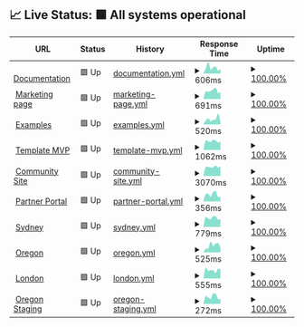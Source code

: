 ## 📈 Live Status: <!--live status--> **🟩 All systems operational**

<!--start: status pages-->
<!-- This summary is generated by Upptime (https://github.com/upptime/upptime) -->
<!-- Do not edit this manually, your changes will be overwritten -->
<!-- prettier-ignore -->
| URL | Status | History | Response Time | Uptime |
| --- | ------ | ------- | ------------- | ------ |
| <img alt="" src="https://favicons.githubusercontent.com/documentation.platformos.com" height="13"> [Documentation](https://documentation.platformos.com) | 🟩 Up | [documentation.yml](https://github.com/mdyd-dev/status-instances/commits/HEAD/history/documentation.yml) | <details><summary><img alt="Response time graph" src="./graphs/documentation/response-time-week.png" height="20"> 606ms</summary><br><a href="https://status.platformos.com/history/documentation"><img alt="Response time 684" src="https://img.shields.io/endpoint?url=https%3A%2F%2Fraw.githubusercontent.com%2Fmdyd-dev%2Fstatus-instances%2FHEAD%2Fapi%2Fdocumentation%2Fresponse-time.json"></a><br><a href="https://status.platformos.com/history/documentation"><img alt="24-hour response time 604" src="https://img.shields.io/endpoint?url=https%3A%2F%2Fraw.githubusercontent.com%2Fmdyd-dev%2Fstatus-instances%2FHEAD%2Fapi%2Fdocumentation%2Fresponse-time-day.json"></a><br><a href="https://status.platformos.com/history/documentation"><img alt="7-day response time 606" src="https://img.shields.io/endpoint?url=https%3A%2F%2Fraw.githubusercontent.com%2Fmdyd-dev%2Fstatus-instances%2FHEAD%2Fapi%2Fdocumentation%2Fresponse-time-week.json"></a><br><a href="https://status.platformos.com/history/documentation"><img alt="30-day response time 782" src="https://img.shields.io/endpoint?url=https%3A%2F%2Fraw.githubusercontent.com%2Fmdyd-dev%2Fstatus-instances%2FHEAD%2Fapi%2Fdocumentation%2Fresponse-time-month.json"></a><br><a href="https://status.platformos.com/history/documentation"><img alt="1-year response time 732" src="https://img.shields.io/endpoint?url=https%3A%2F%2Fraw.githubusercontent.com%2Fmdyd-dev%2Fstatus-instances%2FHEAD%2Fapi%2Fdocumentation%2Fresponse-time-year.json"></a></details> | <details><summary><a href="https://status.platformos.com/history/documentation">100.00%</a></summary><a href="https://status.platformos.com/history/documentation"><img alt="All-time uptime 100.00%" src="https://img.shields.io/endpoint?url=https%3A%2F%2Fraw.githubusercontent.com%2Fmdyd-dev%2Fstatus-instances%2FHEAD%2Fapi%2Fdocumentation%2Fuptime.json"></a><br><a href="https://status.platformos.com/history/documentation"><img alt="24-hour uptime 100.00%" src="https://img.shields.io/endpoint?url=https%3A%2F%2Fraw.githubusercontent.com%2Fmdyd-dev%2Fstatus-instances%2FHEAD%2Fapi%2Fdocumentation%2Fuptime-day.json"></a><br><a href="https://status.platformos.com/history/documentation"><img alt="7-day uptime 100.00%" src="https://img.shields.io/endpoint?url=https%3A%2F%2Fraw.githubusercontent.com%2Fmdyd-dev%2Fstatus-instances%2FHEAD%2Fapi%2Fdocumentation%2Fuptime-week.json"></a><br><a href="https://status.platformos.com/history/documentation"><img alt="30-day uptime 100.00%" src="https://img.shields.io/endpoint?url=https%3A%2F%2Fraw.githubusercontent.com%2Fmdyd-dev%2Fstatus-instances%2FHEAD%2Fapi%2Fdocumentation%2Fuptime-month.json"></a><br><a href="https://status.platformos.com/history/documentation"><img alt="1-year uptime 100.00%" src="https://img.shields.io/endpoint?url=https%3A%2F%2Fraw.githubusercontent.com%2Fmdyd-dev%2Fstatus-instances%2FHEAD%2Fapi%2Fdocumentation%2Fuptime-year.json"></a></details>
| <img alt="" src="https://favicons.githubusercontent.com/www.platformos.com" height="13"> [Marketing page](https://www.platformos.com) | 🟩 Up | [marketing-page.yml](https://github.com/mdyd-dev/status-instances/commits/HEAD/history/marketing-page.yml) | <details><summary><img alt="Response time graph" src="./graphs/marketing-page/response-time-week.png" height="20"> 691ms</summary><br><a href="https://status.platformos.com/history/marketing-page"><img alt="Response time 821" src="https://img.shields.io/endpoint?url=https%3A%2F%2Fraw.githubusercontent.com%2Fmdyd-dev%2Fstatus-instances%2FHEAD%2Fapi%2Fmarketing-page%2Fresponse-time.json"></a><br><a href="https://status.platformos.com/history/marketing-page"><img alt="24-hour response time 599" src="https://img.shields.io/endpoint?url=https%3A%2F%2Fraw.githubusercontent.com%2Fmdyd-dev%2Fstatus-instances%2FHEAD%2Fapi%2Fmarketing-page%2Fresponse-time-day.json"></a><br><a href="https://status.platformos.com/history/marketing-page"><img alt="7-day response time 691" src="https://img.shields.io/endpoint?url=https%3A%2F%2Fraw.githubusercontent.com%2Fmdyd-dev%2Fstatus-instances%2FHEAD%2Fapi%2Fmarketing-page%2Fresponse-time-week.json"></a><br><a href="https://status.platformos.com/history/marketing-page"><img alt="30-day response time 887" src="https://img.shields.io/endpoint?url=https%3A%2F%2Fraw.githubusercontent.com%2Fmdyd-dev%2Fstatus-instances%2FHEAD%2Fapi%2Fmarketing-page%2Fresponse-time-month.json"></a><br><a href="https://status.platformos.com/history/marketing-page"><img alt="1-year response time 853" src="https://img.shields.io/endpoint?url=https%3A%2F%2Fraw.githubusercontent.com%2Fmdyd-dev%2Fstatus-instances%2FHEAD%2Fapi%2Fmarketing-page%2Fresponse-time-year.json"></a></details> | <details><summary><a href="https://status.platformos.com/history/marketing-page">100.00%</a></summary><a href="https://status.platformos.com/history/marketing-page"><img alt="All-time uptime 100.00%" src="https://img.shields.io/endpoint?url=https%3A%2F%2Fraw.githubusercontent.com%2Fmdyd-dev%2Fstatus-instances%2FHEAD%2Fapi%2Fmarketing-page%2Fuptime.json"></a><br><a href="https://status.platformos.com/history/marketing-page"><img alt="24-hour uptime 100.00%" src="https://img.shields.io/endpoint?url=https%3A%2F%2Fraw.githubusercontent.com%2Fmdyd-dev%2Fstatus-instances%2FHEAD%2Fapi%2Fmarketing-page%2Fuptime-day.json"></a><br><a href="https://status.platformos.com/history/marketing-page"><img alt="7-day uptime 100.00%" src="https://img.shields.io/endpoint?url=https%3A%2F%2Fraw.githubusercontent.com%2Fmdyd-dev%2Fstatus-instances%2FHEAD%2Fapi%2Fmarketing-page%2Fuptime-week.json"></a><br><a href="https://status.platformos.com/history/marketing-page"><img alt="30-day uptime 100.00%" src="https://img.shields.io/endpoint?url=https%3A%2F%2Fraw.githubusercontent.com%2Fmdyd-dev%2Fstatus-instances%2FHEAD%2Fapi%2Fmarketing-page%2Fuptime-month.json"></a><br><a href="https://status.platformos.com/history/marketing-page"><img alt="1-year uptime 100.00%" src="https://img.shields.io/endpoint?url=https%3A%2F%2Fraw.githubusercontent.com%2Fmdyd-dev%2Fstatus-instances%2FHEAD%2Fapi%2Fmarketing-page%2Fuptime-year.json"></a></details>
| <img alt="" src="https://favicons.githubusercontent.com/examples.platform-os.com" height="13"> [Examples](https://examples.platform-os.com) | 🟩 Up | [examples.yml](https://github.com/mdyd-dev/status-instances/commits/HEAD/history/examples.yml) | <details><summary><img alt="Response time graph" src="./graphs/examples/response-time-week.png" height="20"> 520ms</summary><br><a href="https://status.platformos.com/history/examples"><img alt="Response time 558" src="https://img.shields.io/endpoint?url=https%3A%2F%2Fraw.githubusercontent.com%2Fmdyd-dev%2Fstatus-instances%2FHEAD%2Fapi%2Fexamples%2Fresponse-time.json"></a><br><a href="https://status.platformos.com/history/examples"><img alt="24-hour response time 333" src="https://img.shields.io/endpoint?url=https%3A%2F%2Fraw.githubusercontent.com%2Fmdyd-dev%2Fstatus-instances%2FHEAD%2Fapi%2Fexamples%2Fresponse-time-day.json"></a><br><a href="https://status.platformos.com/history/examples"><img alt="7-day response time 520" src="https://img.shields.io/endpoint?url=https%3A%2F%2Fraw.githubusercontent.com%2Fmdyd-dev%2Fstatus-instances%2FHEAD%2Fapi%2Fexamples%2Fresponse-time-week.json"></a><br><a href="https://status.platformos.com/history/examples"><img alt="30-day response time 560" src="https://img.shields.io/endpoint?url=https%3A%2F%2Fraw.githubusercontent.com%2Fmdyd-dev%2Fstatus-instances%2FHEAD%2Fapi%2Fexamples%2Fresponse-time-month.json"></a><br><a href="https://status.platformos.com/history/examples"><img alt="1-year response time 576" src="https://img.shields.io/endpoint?url=https%3A%2F%2Fraw.githubusercontent.com%2Fmdyd-dev%2Fstatus-instances%2FHEAD%2Fapi%2Fexamples%2Fresponse-time-year.json"></a></details> | <details><summary><a href="https://status.platformos.com/history/examples">100.00%</a></summary><a href="https://status.platformos.com/history/examples"><img alt="All-time uptime 100.00%" src="https://img.shields.io/endpoint?url=https%3A%2F%2Fraw.githubusercontent.com%2Fmdyd-dev%2Fstatus-instances%2FHEAD%2Fapi%2Fexamples%2Fuptime.json"></a><br><a href="https://status.platformos.com/history/examples"><img alt="24-hour uptime 100.00%" src="https://img.shields.io/endpoint?url=https%3A%2F%2Fraw.githubusercontent.com%2Fmdyd-dev%2Fstatus-instances%2FHEAD%2Fapi%2Fexamples%2Fuptime-day.json"></a><br><a href="https://status.platformos.com/history/examples"><img alt="7-day uptime 100.00%" src="https://img.shields.io/endpoint?url=https%3A%2F%2Fraw.githubusercontent.com%2Fmdyd-dev%2Fstatus-instances%2FHEAD%2Fapi%2Fexamples%2Fuptime-week.json"></a><br><a href="https://status.platformos.com/history/examples"><img alt="30-day uptime 100.00%" src="https://img.shields.io/endpoint?url=https%3A%2F%2Fraw.githubusercontent.com%2Fmdyd-dev%2Fstatus-instances%2FHEAD%2Fapi%2Fexamples%2Fuptime-month.json"></a><br><a href="https://status.platformos.com/history/examples"><img alt="1-year uptime 100.00%" src="https://img.shields.io/endpoint?url=https%3A%2F%2Fraw.githubusercontent.com%2Fmdyd-dev%2Fstatus-instances%2FHEAD%2Fapi%2Fexamples%2Fuptime-year.json"></a></details>
| <img alt="" src="https://favicons.githubusercontent.com/getmarketplace.co" height="13"> [Template MVP](https://getmarketplace.co) | 🟩 Up | [template-mvp.yml](https://github.com/mdyd-dev/status-instances/commits/HEAD/history/template-mvp.yml) | <details><summary><img alt="Response time graph" src="./graphs/template-mvp/response-time-week.png" height="20"> 1062ms</summary><br><a href="https://status.platformos.com/history/template-mvp"><img alt="Response time 985" src="https://img.shields.io/endpoint?url=https%3A%2F%2Fraw.githubusercontent.com%2Fmdyd-dev%2Fstatus-instances%2FHEAD%2Fapi%2Ftemplate-mvp%2Fresponse-time.json"></a><br><a href="https://status.platformos.com/history/template-mvp"><img alt="24-hour response time 1101" src="https://img.shields.io/endpoint?url=https%3A%2F%2Fraw.githubusercontent.com%2Fmdyd-dev%2Fstatus-instances%2FHEAD%2Fapi%2Ftemplate-mvp%2Fresponse-time-day.json"></a><br><a href="https://status.platformos.com/history/template-mvp"><img alt="7-day response time 1062" src="https://img.shields.io/endpoint?url=https%3A%2F%2Fraw.githubusercontent.com%2Fmdyd-dev%2Fstatus-instances%2FHEAD%2Fapi%2Ftemplate-mvp%2Fresponse-time-week.json"></a><br><a href="https://status.platformos.com/history/template-mvp"><img alt="30-day response time 1079" src="https://img.shields.io/endpoint?url=https%3A%2F%2Fraw.githubusercontent.com%2Fmdyd-dev%2Fstatus-instances%2FHEAD%2Fapi%2Ftemplate-mvp%2Fresponse-time-month.json"></a><br><a href="https://status.platformos.com/history/template-mvp"><img alt="1-year response time 1046" src="https://img.shields.io/endpoint?url=https%3A%2F%2Fraw.githubusercontent.com%2Fmdyd-dev%2Fstatus-instances%2FHEAD%2Fapi%2Ftemplate-mvp%2Fresponse-time-year.json"></a></details> | <details><summary><a href="https://status.platformos.com/history/template-mvp">100.00%</a></summary><a href="https://status.platformos.com/history/template-mvp"><img alt="All-time uptime 100.00%" src="https://img.shields.io/endpoint?url=https%3A%2F%2Fraw.githubusercontent.com%2Fmdyd-dev%2Fstatus-instances%2FHEAD%2Fapi%2Ftemplate-mvp%2Fuptime.json"></a><br><a href="https://status.platformos.com/history/template-mvp"><img alt="24-hour uptime 100.00%" src="https://img.shields.io/endpoint?url=https%3A%2F%2Fraw.githubusercontent.com%2Fmdyd-dev%2Fstatus-instances%2FHEAD%2Fapi%2Ftemplate-mvp%2Fuptime-day.json"></a><br><a href="https://status.platformos.com/history/template-mvp"><img alt="7-day uptime 100.00%" src="https://img.shields.io/endpoint?url=https%3A%2F%2Fraw.githubusercontent.com%2Fmdyd-dev%2Fstatus-instances%2FHEAD%2Fapi%2Ftemplate-mvp%2Fuptime-week.json"></a><br><a href="https://status.platformos.com/history/template-mvp"><img alt="30-day uptime 100.00%" src="https://img.shields.io/endpoint?url=https%3A%2F%2Fraw.githubusercontent.com%2Fmdyd-dev%2Fstatus-instances%2FHEAD%2Fapi%2Ftemplate-mvp%2Fuptime-month.json"></a><br><a href="https://status.platformos.com/history/template-mvp"><img alt="1-year uptime 99.99%" src="https://img.shields.io/endpoint?url=https%3A%2F%2Fraw.githubusercontent.com%2Fmdyd-dev%2Fstatus-instances%2FHEAD%2Fapi%2Ftemplate-mvp%2Fuptime-year.json"></a></details>
| <img alt="" src="https://favicons.githubusercontent.com/community.platformos.com" height="13"> [Community Site](https://community.platformos.com) | 🟩 Up | [community-site.yml](https://github.com/mdyd-dev/status-instances/commits/HEAD/history/community-site.yml) | <details><summary><img alt="Response time graph" src="./graphs/community-site/response-time-week.png" height="20"> 3070ms</summary><br><a href="https://status.platformos.com/history/community-site"><img alt="Response time 2993" src="https://img.shields.io/endpoint?url=https%3A%2F%2Fraw.githubusercontent.com%2Fmdyd-dev%2Fstatus-instances%2FHEAD%2Fapi%2Fcommunity-site%2Fresponse-time.json"></a><br><a href="https://status.platformos.com/history/community-site"><img alt="24-hour response time 2491" src="https://img.shields.io/endpoint?url=https%3A%2F%2Fraw.githubusercontent.com%2Fmdyd-dev%2Fstatus-instances%2FHEAD%2Fapi%2Fcommunity-site%2Fresponse-time-day.json"></a><br><a href="https://status.platformos.com/history/community-site"><img alt="7-day response time 3070" src="https://img.shields.io/endpoint?url=https%3A%2F%2Fraw.githubusercontent.com%2Fmdyd-dev%2Fstatus-instances%2FHEAD%2Fapi%2Fcommunity-site%2Fresponse-time-week.json"></a><br><a href="https://status.platformos.com/history/community-site"><img alt="30-day response time 3246" src="https://img.shields.io/endpoint?url=https%3A%2F%2Fraw.githubusercontent.com%2Fmdyd-dev%2Fstatus-instances%2FHEAD%2Fapi%2Fcommunity-site%2Fresponse-time-month.json"></a><br><a href="https://status.platformos.com/history/community-site"><img alt="1-year response time 3069" src="https://img.shields.io/endpoint?url=https%3A%2F%2Fraw.githubusercontent.com%2Fmdyd-dev%2Fstatus-instances%2FHEAD%2Fapi%2Fcommunity-site%2Fresponse-time-year.json"></a></details> | <details><summary><a href="https://status.platformos.com/history/community-site">100.00%</a></summary><a href="https://status.platformos.com/history/community-site"><img alt="All-time uptime 99.99%" src="https://img.shields.io/endpoint?url=https%3A%2F%2Fraw.githubusercontent.com%2Fmdyd-dev%2Fstatus-instances%2FHEAD%2Fapi%2Fcommunity-site%2Fuptime.json"></a><br><a href="https://status.platformos.com/history/community-site"><img alt="24-hour uptime 100.00%" src="https://img.shields.io/endpoint?url=https%3A%2F%2Fraw.githubusercontent.com%2Fmdyd-dev%2Fstatus-instances%2FHEAD%2Fapi%2Fcommunity-site%2Fuptime-day.json"></a><br><a href="https://status.platformos.com/history/community-site"><img alt="7-day uptime 100.00%" src="https://img.shields.io/endpoint?url=https%3A%2F%2Fraw.githubusercontent.com%2Fmdyd-dev%2Fstatus-instances%2FHEAD%2Fapi%2Fcommunity-site%2Fuptime-week.json"></a><br><a href="https://status.platformos.com/history/community-site"><img alt="30-day uptime 100.00%" src="https://img.shields.io/endpoint?url=https%3A%2F%2Fraw.githubusercontent.com%2Fmdyd-dev%2Fstatus-instances%2FHEAD%2Fapi%2Fcommunity-site%2Fuptime-month.json"></a><br><a href="https://status.platformos.com/history/community-site"><img alt="1-year uptime 99.99%" src="https://img.shields.io/endpoint?url=https%3A%2F%2Fraw.githubusercontent.com%2Fmdyd-dev%2Fstatus-instances%2FHEAD%2Fapi%2Fcommunity-site%2Fuptime-year.json"></a></details>
| <img alt="" src="https://favicons.githubusercontent.com/partners.platformos.com" height="13"> [Partner Portal](https://partners.platformos.com) | 🟩 Up | [partner-portal.yml](https://github.com/mdyd-dev/status-instances/commits/HEAD/history/partner-portal.yml) | <details><summary><img alt="Response time graph" src="./graphs/partner-portal/response-time-week.png" height="20"> 356ms</summary><br><a href="https://status.platformos.com/history/partner-portal"><img alt="Response time 407" src="https://img.shields.io/endpoint?url=https%3A%2F%2Fraw.githubusercontent.com%2Fmdyd-dev%2Fstatus-instances%2FHEAD%2Fapi%2Fpartner-portal%2Fresponse-time.json"></a><br><a href="https://status.platformos.com/history/partner-portal"><img alt="24-hour response time 358" src="https://img.shields.io/endpoint?url=https%3A%2F%2Fraw.githubusercontent.com%2Fmdyd-dev%2Fstatus-instances%2FHEAD%2Fapi%2Fpartner-portal%2Fresponse-time-day.json"></a><br><a href="https://status.platformos.com/history/partner-portal"><img alt="7-day response time 356" src="https://img.shields.io/endpoint?url=https%3A%2F%2Fraw.githubusercontent.com%2Fmdyd-dev%2Fstatus-instances%2FHEAD%2Fapi%2Fpartner-portal%2Fresponse-time-week.json"></a><br><a href="https://status.platformos.com/history/partner-portal"><img alt="30-day response time 342" src="https://img.shields.io/endpoint?url=https%3A%2F%2Fraw.githubusercontent.com%2Fmdyd-dev%2Fstatus-instances%2FHEAD%2Fapi%2Fpartner-portal%2Fresponse-time-month.json"></a><br><a href="https://status.platformos.com/history/partner-portal"><img alt="1-year response time 411" src="https://img.shields.io/endpoint?url=https%3A%2F%2Fraw.githubusercontent.com%2Fmdyd-dev%2Fstatus-instances%2FHEAD%2Fapi%2Fpartner-portal%2Fresponse-time-year.json"></a></details> | <details><summary><a href="https://status.platformos.com/history/partner-portal">100.00%</a></summary><a href="https://status.platformos.com/history/partner-portal"><img alt="All-time uptime 100.00%" src="https://img.shields.io/endpoint?url=https%3A%2F%2Fraw.githubusercontent.com%2Fmdyd-dev%2Fstatus-instances%2FHEAD%2Fapi%2Fpartner-portal%2Fuptime.json"></a><br><a href="https://status.platformos.com/history/partner-portal"><img alt="24-hour uptime 100.00%" src="https://img.shields.io/endpoint?url=https%3A%2F%2Fraw.githubusercontent.com%2Fmdyd-dev%2Fstatus-instances%2FHEAD%2Fapi%2Fpartner-portal%2Fuptime-day.json"></a><br><a href="https://status.platformos.com/history/partner-portal"><img alt="7-day uptime 100.00%" src="https://img.shields.io/endpoint?url=https%3A%2F%2Fraw.githubusercontent.com%2Fmdyd-dev%2Fstatus-instances%2FHEAD%2Fapi%2Fpartner-portal%2Fuptime-week.json"></a><br><a href="https://status.platformos.com/history/partner-portal"><img alt="30-day uptime 100.00%" src="https://img.shields.io/endpoint?url=https%3A%2F%2Fraw.githubusercontent.com%2Fmdyd-dev%2Fstatus-instances%2FHEAD%2Fapi%2Fpartner-portal%2Fuptime-month.json"></a><br><a href="https://status.platformos.com/history/partner-portal"><img alt="1-year uptime 100.00%" src="https://img.shields.io/endpoint?url=https%3A%2F%2Fraw.githubusercontent.com%2Fmdyd-dev%2Fstatus-instances%2FHEAD%2Fapi%2Fpartner-portal%2Fuptime-year.json"></a></details>
| <img alt="" src="https://favicons.githubusercontent.com/prod01.sydney.platformos.com" height="13"> [Sydney](https://prod01.sydney.platformos.com/_status) | 🟩 Up | [sydney.yml](https://github.com/mdyd-dev/status-instances/commits/HEAD/history/sydney.yml) | <details><summary><img alt="Response time graph" src="./graphs/sydney/response-time-week.png" height="20"> 779ms</summary><br><a href="https://status.platformos.com/history/sydney"><img alt="Response time 899" src="https://img.shields.io/endpoint?url=https%3A%2F%2Fraw.githubusercontent.com%2Fmdyd-dev%2Fstatus-instances%2FHEAD%2Fapi%2Fsydney%2Fresponse-time.json"></a><br><a href="https://status.platformos.com/history/sydney"><img alt="24-hour response time 892" src="https://img.shields.io/endpoint?url=https%3A%2F%2Fraw.githubusercontent.com%2Fmdyd-dev%2Fstatus-instances%2FHEAD%2Fapi%2Fsydney%2Fresponse-time-day.json"></a><br><a href="https://status.platformos.com/history/sydney"><img alt="7-day response time 779" src="https://img.shields.io/endpoint?url=https%3A%2F%2Fraw.githubusercontent.com%2Fmdyd-dev%2Fstatus-instances%2FHEAD%2Fapi%2Fsydney%2Fresponse-time-week.json"></a><br><a href="https://status.platformos.com/history/sydney"><img alt="30-day response time 774" src="https://img.shields.io/endpoint?url=https%3A%2F%2Fraw.githubusercontent.com%2Fmdyd-dev%2Fstatus-instances%2FHEAD%2Fapi%2Fsydney%2Fresponse-time-month.json"></a><br><a href="https://status.platformos.com/history/sydney"><img alt="1-year response time 910" src="https://img.shields.io/endpoint?url=https%3A%2F%2Fraw.githubusercontent.com%2Fmdyd-dev%2Fstatus-instances%2FHEAD%2Fapi%2Fsydney%2Fresponse-time-year.json"></a></details> | <details><summary><a href="https://status.platformos.com/history/sydney">100.00%</a></summary><a href="https://status.platformos.com/history/sydney"><img alt="All-time uptime 99.99%" src="https://img.shields.io/endpoint?url=https%3A%2F%2Fraw.githubusercontent.com%2Fmdyd-dev%2Fstatus-instances%2FHEAD%2Fapi%2Fsydney%2Fuptime.json"></a><br><a href="https://status.platformos.com/history/sydney"><img alt="24-hour uptime 100.00%" src="https://img.shields.io/endpoint?url=https%3A%2F%2Fraw.githubusercontent.com%2Fmdyd-dev%2Fstatus-instances%2FHEAD%2Fapi%2Fsydney%2Fuptime-day.json"></a><br><a href="https://status.platformos.com/history/sydney"><img alt="7-day uptime 100.00%" src="https://img.shields.io/endpoint?url=https%3A%2F%2Fraw.githubusercontent.com%2Fmdyd-dev%2Fstatus-instances%2FHEAD%2Fapi%2Fsydney%2Fuptime-week.json"></a><br><a href="https://status.platformos.com/history/sydney"><img alt="30-day uptime 100.00%" src="https://img.shields.io/endpoint?url=https%3A%2F%2Fraw.githubusercontent.com%2Fmdyd-dev%2Fstatus-instances%2FHEAD%2Fapi%2Fsydney%2Fuptime-month.json"></a><br><a href="https://status.platformos.com/history/sydney"><img alt="1-year uptime 99.99%" src="https://img.shields.io/endpoint?url=https%3A%2F%2Fraw.githubusercontent.com%2Fmdyd-dev%2Fstatus-instances%2FHEAD%2Fapi%2Fsydney%2Fuptime-year.json"></a></details>
| <img alt="" src="https://favicons.githubusercontent.com/prod01.oregon.platform-os.com" height="13"> [Oregon](https://prod01.oregon.platform-os.com/_status) | 🟩 Up | [oregon.yml](https://github.com/mdyd-dev/status-instances/commits/HEAD/history/oregon.yml) | <details><summary><img alt="Response time graph" src="./graphs/oregon/response-time-week.png" height="20"> 525ms</summary><br><a href="https://status.platformos.com/history/oregon"><img alt="Response time 384" src="https://img.shields.io/endpoint?url=https%3A%2F%2Fraw.githubusercontent.com%2Fmdyd-dev%2Fstatus-instances%2FHEAD%2Fapi%2Foregon%2Fresponse-time.json"></a><br><a href="https://status.platformos.com/history/oregon"><img alt="24-hour response time 296" src="https://img.shields.io/endpoint?url=https%3A%2F%2Fraw.githubusercontent.com%2Fmdyd-dev%2Fstatus-instances%2FHEAD%2Fapi%2Foregon%2Fresponse-time-day.json"></a><br><a href="https://status.platformos.com/history/oregon"><img alt="7-day response time 525" src="https://img.shields.io/endpoint?url=https%3A%2F%2Fraw.githubusercontent.com%2Fmdyd-dev%2Fstatus-instances%2FHEAD%2Fapi%2Foregon%2Fresponse-time-week.json"></a><br><a href="https://status.platformos.com/history/oregon"><img alt="30-day response time 384" src="https://img.shields.io/endpoint?url=https%3A%2F%2Fraw.githubusercontent.com%2Fmdyd-dev%2Fstatus-instances%2FHEAD%2Fapi%2Foregon%2Fresponse-time-month.json"></a><br><a href="https://status.platformos.com/history/oregon"><img alt="1-year response time 392" src="https://img.shields.io/endpoint?url=https%3A%2F%2Fraw.githubusercontent.com%2Fmdyd-dev%2Fstatus-instances%2FHEAD%2Fapi%2Foregon%2Fresponse-time-year.json"></a></details> | <details><summary><a href="https://status.platformos.com/history/oregon">100.00%</a></summary><a href="https://status.platformos.com/history/oregon"><img alt="All-time uptime 100.00%" src="https://img.shields.io/endpoint?url=https%3A%2F%2Fraw.githubusercontent.com%2Fmdyd-dev%2Fstatus-instances%2FHEAD%2Fapi%2Foregon%2Fuptime.json"></a><br><a href="https://status.platformos.com/history/oregon"><img alt="24-hour uptime 100.00%" src="https://img.shields.io/endpoint?url=https%3A%2F%2Fraw.githubusercontent.com%2Fmdyd-dev%2Fstatus-instances%2FHEAD%2Fapi%2Foregon%2Fuptime-day.json"></a><br><a href="https://status.platformos.com/history/oregon"><img alt="7-day uptime 100.00%" src="https://img.shields.io/endpoint?url=https%3A%2F%2Fraw.githubusercontent.com%2Fmdyd-dev%2Fstatus-instances%2FHEAD%2Fapi%2Foregon%2Fuptime-week.json"></a><br><a href="https://status.platformos.com/history/oregon"><img alt="30-day uptime 100.00%" src="https://img.shields.io/endpoint?url=https%3A%2F%2Fraw.githubusercontent.com%2Fmdyd-dev%2Fstatus-instances%2FHEAD%2Fapi%2Foregon%2Fuptime-month.json"></a><br><a href="https://status.platformos.com/history/oregon"><img alt="1-year uptime 100.00%" src="https://img.shields.io/endpoint?url=https%3A%2F%2Fraw.githubusercontent.com%2Fmdyd-dev%2Fstatus-instances%2FHEAD%2Fapi%2Foregon%2Fuptime-year.json"></a></details>
| <img alt="" src="https://favicons.githubusercontent.com/prod01.london.platform-os.com" height="13"> [London](https://prod01.london.platform-os.com/_status) | 🟩 Up | [london.yml](https://github.com/mdyd-dev/status-instances/commits/HEAD/history/london.yml) | <details><summary><img alt="Response time graph" src="./graphs/london/response-time-week.png" height="20"> 555ms</summary><br><a href="https://status.platformos.com/history/london"><img alt="Response time 507" src="https://img.shields.io/endpoint?url=https%3A%2F%2Fraw.githubusercontent.com%2Fmdyd-dev%2Fstatus-instances%2FHEAD%2Fapi%2Flondon%2Fresponse-time.json"></a><br><a href="https://status.platformos.com/history/london"><img alt="24-hour response time 544" src="https://img.shields.io/endpoint?url=https%3A%2F%2Fraw.githubusercontent.com%2Fmdyd-dev%2Fstatus-instances%2FHEAD%2Fapi%2Flondon%2Fresponse-time-day.json"></a><br><a href="https://status.platformos.com/history/london"><img alt="7-day response time 555" src="https://img.shields.io/endpoint?url=https%3A%2F%2Fraw.githubusercontent.com%2Fmdyd-dev%2Fstatus-instances%2FHEAD%2Fapi%2Flondon%2Fresponse-time-week.json"></a><br><a href="https://status.platformos.com/history/london"><img alt="30-day response time 562" src="https://img.shields.io/endpoint?url=https%3A%2F%2Fraw.githubusercontent.com%2Fmdyd-dev%2Fstatus-instances%2FHEAD%2Fapi%2Flondon%2Fresponse-time-month.json"></a><br><a href="https://status.platformos.com/history/london"><img alt="1-year response time 511" src="https://img.shields.io/endpoint?url=https%3A%2F%2Fraw.githubusercontent.com%2Fmdyd-dev%2Fstatus-instances%2FHEAD%2Fapi%2Flondon%2Fresponse-time-year.json"></a></details> | <details><summary><a href="https://status.platformos.com/history/london">100.00%</a></summary><a href="https://status.platformos.com/history/london"><img alt="All-time uptime 99.99%" src="https://img.shields.io/endpoint?url=https%3A%2F%2Fraw.githubusercontent.com%2Fmdyd-dev%2Fstatus-instances%2FHEAD%2Fapi%2Flondon%2Fuptime.json"></a><br><a href="https://status.platformos.com/history/london"><img alt="24-hour uptime 100.00%" src="https://img.shields.io/endpoint?url=https%3A%2F%2Fraw.githubusercontent.com%2Fmdyd-dev%2Fstatus-instances%2FHEAD%2Fapi%2Flondon%2Fuptime-day.json"></a><br><a href="https://status.platformos.com/history/london"><img alt="7-day uptime 100.00%" src="https://img.shields.io/endpoint?url=https%3A%2F%2Fraw.githubusercontent.com%2Fmdyd-dev%2Fstatus-instances%2FHEAD%2Fapi%2Flondon%2Fuptime-week.json"></a><br><a href="https://status.platformos.com/history/london"><img alt="30-day uptime 100.00%" src="https://img.shields.io/endpoint?url=https%3A%2F%2Fraw.githubusercontent.com%2Fmdyd-dev%2Fstatus-instances%2FHEAD%2Fapi%2Flondon%2Fuptime-month.json"></a><br><a href="https://status.platformos.com/history/london"><img alt="1-year uptime 99.99%" src="https://img.shields.io/endpoint?url=https%3A%2F%2Fraw.githubusercontent.com%2Fmdyd-dev%2Fstatus-instances%2FHEAD%2Fapi%2Flondon%2Fuptime-year.json"></a></details>
| <img alt="" src="https://favicons.githubusercontent.com/staging.oregon.platformos.com" height="13"> [Oregon Staging](https://staging.oregon.platformos.com/_status) | 🟩 Up | [oregon-staging.yml](https://github.com/mdyd-dev/status-instances/commits/HEAD/history/oregon-staging.yml) | <details><summary><img alt="Response time graph" src="./graphs/oregon-staging/response-time-week.png" height="20"> 272ms</summary><br><a href="https://status.platformos.com/history/oregon-staging"><img alt="Response time 327" src="https://img.shields.io/endpoint?url=https%3A%2F%2Fraw.githubusercontent.com%2Fmdyd-dev%2Fstatus-instances%2FHEAD%2Fapi%2Foregon-staging%2Fresponse-time.json"></a><br><a href="https://status.platformos.com/history/oregon-staging"><img alt="24-hour response time 285" src="https://img.shields.io/endpoint?url=https%3A%2F%2Fraw.githubusercontent.com%2Fmdyd-dev%2Fstatus-instances%2FHEAD%2Fapi%2Foregon-staging%2Fresponse-time-day.json"></a><br><a href="https://status.platformos.com/history/oregon-staging"><img alt="7-day response time 272" src="https://img.shields.io/endpoint?url=https%3A%2F%2Fraw.githubusercontent.com%2Fmdyd-dev%2Fstatus-instances%2FHEAD%2Fapi%2Foregon-staging%2Fresponse-time-week.json"></a><br><a href="https://status.platformos.com/history/oregon-staging"><img alt="30-day response time 262" src="https://img.shields.io/endpoint?url=https%3A%2F%2Fraw.githubusercontent.com%2Fmdyd-dev%2Fstatus-instances%2FHEAD%2Fapi%2Foregon-staging%2Fresponse-time-month.json"></a><br><a href="https://status.platformos.com/history/oregon-staging"><img alt="1-year response time 330" src="https://img.shields.io/endpoint?url=https%3A%2F%2Fraw.githubusercontent.com%2Fmdyd-dev%2Fstatus-instances%2FHEAD%2Fapi%2Foregon-staging%2Fresponse-time-year.json"></a></details> | <details><summary><a href="https://status.platformos.com/history/oregon-staging">100.00%</a></summary><a href="https://status.platformos.com/history/oregon-staging"><img alt="All-time uptime 99.99%" src="https://img.shields.io/endpoint?url=https%3A%2F%2Fraw.githubusercontent.com%2Fmdyd-dev%2Fstatus-instances%2FHEAD%2Fapi%2Foregon-staging%2Fuptime.json"></a><br><a href="https://status.platformos.com/history/oregon-staging"><img alt="24-hour uptime 100.00%" src="https://img.shields.io/endpoint?url=https%3A%2F%2Fraw.githubusercontent.com%2Fmdyd-dev%2Fstatus-instances%2FHEAD%2Fapi%2Foregon-staging%2Fuptime-day.json"></a><br><a href="https://status.platformos.com/history/oregon-staging"><img alt="7-day uptime 100.00%" src="https://img.shields.io/endpoint?url=https%3A%2F%2Fraw.githubusercontent.com%2Fmdyd-dev%2Fstatus-instances%2FHEAD%2Fapi%2Foregon-staging%2Fuptime-week.json"></a><br><a href="https://status.platformos.com/history/oregon-staging"><img alt="30-day uptime 99.97%" src="https://img.shields.io/endpoint?url=https%3A%2F%2Fraw.githubusercontent.com%2Fmdyd-dev%2Fstatus-instances%2FHEAD%2Fapi%2Foregon-staging%2Fuptime-month.json"></a><br><a href="https://status.platformos.com/history/oregon-staging"><img alt="1-year uptime 99.99%" src="https://img.shields.io/endpoint?url=https%3A%2F%2Fraw.githubusercontent.com%2Fmdyd-dev%2Fstatus-instances%2FHEAD%2Fapi%2Foregon-staging%2Fuptime-year.json"></a></details>

<!--end: status pages-->

